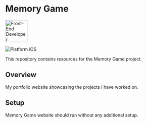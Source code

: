 # Memory Game
<img src="https://s3-us-west-1.amazonaws.com/udacity-content/degrees/catalog-images/nd001.png" alt="Front-End Developer Nanodegree logo" height="70" >

![Platform iOS](https://img.shields.io/badge/nanodegree-frontend-blue.svg)

This repository contains resources for the Memory Game project.

## Overview

 My portfolio website showcasing the projects I have worked on.

## Setup

Memory Game website should run without any additional setup.


